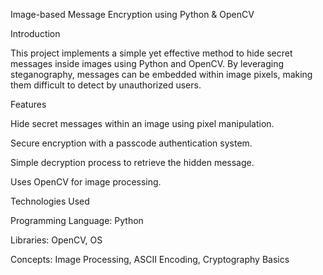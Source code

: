 Image-based Message Encryption using Python & OpenCV

Introduction

This project implements a simple yet effective method to hide secret messages inside images using Python and OpenCV. By leveraging steganography, messages can be embedded within image pixels, making them difficult to detect by unauthorized users.

Features

Hide secret messages within an image using pixel manipulation.

Secure encryption with a passcode authentication system.

Simple decryption process to retrieve the hidden message.

Uses OpenCV for image processing.

Technologies Used

Programming Language: Python

Libraries: OpenCV, OS

Concepts: Image Processing, ASCII Encoding, Cryptography Basics
